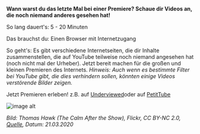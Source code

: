 **Wann warst du das letzte Mal bei einer Premiere? Schaue dir Videos an, die noch niemand anderes gesehen hat!**

So lang dauert's: 5 - 20 Minuten

Das brauchst du: Einen Browser mit Internetzugang 

So geht's: Es gibt verschiedene Internetseiten, die dir Inhalte zusammenstellen, die auf YouTube teilweise noch niemand angesehen hat (noch nicht mal der Urheber). Jetzt bereit machen für die großen und kleinen Premieren des Internets. 
*Hinweis: Auch wenn es bestimmte Filter bei YouTube gibt, die dies verhindern sollen, könnten einige Videos verstörende Bilder zeigen.* 

Jetzt Premieren erleben! z.B. auf [Underviewed](http://underviewed.com)oder auf [PetitTube](https://www.petittube.com)

![image alt](https://live.staticflickr.com/53/155918164_58c2d349d6_k.jpg)

*Bild: Thomas Hawk (The Calm After the Show), Flickr, CC BY-NC 2.0, [Quelle](https://www.flickr.com/photos/thomashawk/155918164), Datum: 21.03.2020*


